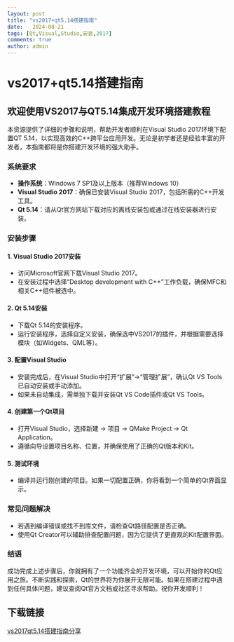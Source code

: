 ```yaml
---
layout: post
title: "vs2017+qt5.14搭建指南"
date:   2024-08-21
tags: [Qt,Visual,Studio,安装,2017]
comments: true
author: admin
---
```

# vs2017+qt5.14搭建指南

## 欢迎使用VS2017与QT5.14集成开发环境搭建教程

本资源提供了详细的步骤和说明，帮助开发者顺利在Visual Studio 2017环境下配置QT 5.14，以实现高效的C++跨平台应用开发。无论是初学者还是经验丰富的开发者，本指南都将是你搭建开发环境的强大助手。

### 系统要求

- **操作系统**：Windows 7 SP1及以上版本（推荐Windows 10）
- **Visual Studio 2017**：确保已安装Visual Studio 2017，包括所需的C++开发工具。
- **Qt 5.14**：请从Qt官方网站下载对应的离线安装包或通过在线安装器进行安装。

### 安装步骤

#### 1. Visual Studio 2017安装
- 访问Microsoft官网下载Visual Studio 2017。
- 在安装过程中选择“Desktop development with C++”工作负载，确保MFC和相关C++组件被选中。

#### 2. Qt 5.14安装
- 下载Qt 5.14的安装程序。
- 运行安装程序，选择自定义安装，确保选中VS2017的插件，并根据需要选择模块（如Widgets、QML等）。

#### 3. 配置Visual Studio
- 安装完成后，在Visual Studio中打开“扩展”->“管理扩展”，确认Qt VS Tools已自动安装或手动添加。
- 如果未自动集成，需单独下载并安装Qt VS Code插件或Qt VS Tools。

#### 4. 创建第一个Qt项目
- 打开Visual Studio，选择新建 -> 项目 -> QMake Project -> Qt Application。
- 遵循向导设置项目名称、位置，并确保使用了正确的Qt版本和Kit。

#### 5. 测试环境
- 编译并运行刚创建的项目。如果一切配置正确，你将看到一个简单的Qt界面显示。

### 常见问题解决
- 若遇到编译错误或找不到库文件，请检查Qt路径配置是否正确。
- 使用Qt Creator可以辅助排查配置问题，因为它提供了更直观的Kit配置界面。

### 结语
成功完成上述步骤后，你就拥有了一个功能齐全的开发环境，可以开始你的Qt应用之旅。不断实践和探索，Qt的世界将为你展开无限可能。如果在搭建过程中遇到任何具体问题，建议查阅Qt官方文档或社区寻求帮助。祝你开发顺利！

## 下载链接

[vs2017qt5.14搭建指南分享](https://pan.quark.cn/s/81127544f745)